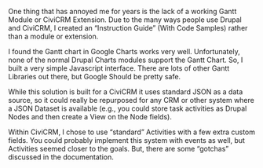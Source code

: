 One thing that has annoyed me for years is the lack of a working Gantt Module or CiviCRM Extension. 
Due to the many ways people use Drupal and CiviCRM, I created an “Instruction Guide” (With Code Samples) rather than a module or extension.  

I found the Gantt chart in Google Charts works very well.  Unfortunately, none of the normal Drupal Charts modules support the Gantt Chart. So, I built a very simple Javascript interface.  There are lots of other Gantt Libraries out there, but Google Should be pretty safe. 

While this solution is built for a CiviCRM it uses standard JSON as a data source, so it could really be repurposed for any CRM or other system where a JSON Dataset is available (e.g., you could store task activities as Drupal Nodes and then create a View on the Node fields).

Within CiviCRM, I chose to use “standard” Activities with a few extra custom fields.  You could probably implement this system with events as well, but Activities seemed closer to the goals. But, there are some “gotchas” discussed in the documentation.


